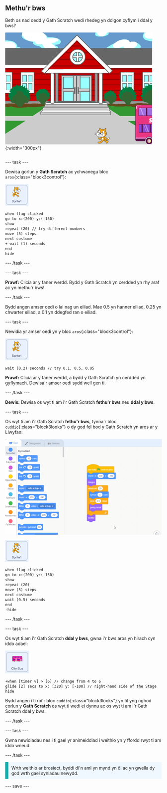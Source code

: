 ## Methu'r bws

<div style="display: flex; flex-wrap: wrap">
<div style="flex-basis: 200px; flex-grow: 1; margin-right: 15px;">
Beth os nad oedd y Gath Scratch wedi rhedeg yn ddigon cyflym i ddal y bws?
</div>
<div>

![Y Gath Scratch yn methu'r bws.](images/cat-misses-bus.png){:width="300px"}

</div>
</div>

--- task ---

Dewisa gorlun y **Gath Scratch** ac ychwanegu bloc `aros`{:class="block3control"}:

![Corlun y Gath Scratch.](images/scratch-cat-sprite.png)

```blocks3
when flag clicked
go to x:(200) y:(-150) 
show
repeat (20) // try different numbers
move (5) steps 
next costume 
+ wait (1) seconds
end
hide
```
--- /task ---

--- task ---

**Prawf:** Clicia ar y faner werdd. Bydd y Gath Scratch yn cerdded yn rhy araf ac yn methu'r bws!

--- /task ---

Bydd angen amser oedi o lai nag un eiliad. Mae 0.5 yn hanner eiliad, 0.25 yn chwarter eiliad, a 0.1 yn ddegfed ran o eiliad.

--- task ---

Newidia yr amser oedi yn y bloc `aros`{:class="block3control"}:

![Corlun y Gath Scratch.](images/scratch-cat-sprite.png)

```blocks3
wait (0.2) seconds // try 0.1, 0.5, 0.05
```

**Prawf:** Clicia ar y faner werdd, a bydd y Gath Scratch yn cerdded yn gyflymach. Dewisa'r amser oedi sydd well gen ti.

--- /task ---

**Dewis:** Dewisa os wyt ti am i'r Gath Scratch **fethu'r bws** neu **ddal y bws**.

--- task ---

Os wyt ti am i'r Gath Scratch **fethu'r bws**, tynna'r bloc `cuddio`{:class="block3looks"} o dy god fel bod y Gath Scratch yn aros ar y Llwyfan:

![Llusgo'r bloc 'cuddio' o'r sgript yn ardal y Cod i'r ddewislen Blocisu i dynnu'r bloc o'r sgript.](images/removing-blocks-at-script-ends.gif)

![Corlun y Gath Scratch.](images/scratch-cat-sprite.png)

```blocks3
when flag clicked
go to x:(200) y:(-150) 
show
repeat (20) 
move (5) steps 
next costume
wait (0.5) seconds 
end
-hide
```
--- /task ---

--- task ---

Os wyt ti am i'r Gath Scratch **ddal y bws**, gwna i'r bws aros yn hirach cyn iddo adael:

![Corlun Bws y Ddinas.](images/bus-sprite.png)

```blocks3
+when [timer v] > [6] // change from 4 to 6
glide [2] secs to x: [320] y: [-100] // right-hand side of the Stage
hide
```

Bydd angen i ti roi'r bloc `cuddio`{:class="block3looks"} yn ôl yng nghod corlun y **Gath Scratch** os wyt ti wedi ei dynnu ac os wyt ti am i'r Gath Scratch ddal y bws.

--- /task ---

--- task ---

Gwna newidiadau nes i ti gael yr animeiddiad i weithio yn y ffordd rwyt ti am iddo wneud.

--- /task ---

<p style="border-left: solid; border-width:10px; border-color: #0faeb0; background-color: aliceblue; padding: 10px;">
Wrth weithio ar brosiect, byddi di'n aml yn mynd yn ôl ac yn gwella dy god wrth gael syniadau newydd. 
</p>

--- save ---


